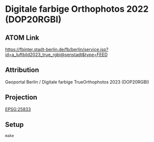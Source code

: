 Digitale farbige Orthophotos 2022 (DOP20RGBI)
=============================================

ATOM Link
---------

https://fbinter.stadt-berlin.de/fb/berlin/service.jsp?id=a_luftbild2023_true_rgbi@senstadt&type=FEED

Attribution
-----------

Geoportal Berlin / Digitale farbige TrueOrthophotos 2023 (DOP20RGBI)

Projection
----------

[EPSG:25833](http://spatialreference.org/ref/epsg/25833/)

Setup
-----

```
make
```
